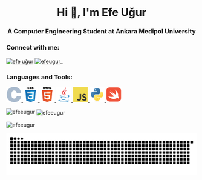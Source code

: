 <h1 align="center">Hi 👋, I'm Efe Uğur</h1>
<h3 align="center">A Computer Engineering Student at Ankara Medipol University</h3>

<h3 align="left">Connect with me:</h3>
<p align="left">
<a href="https://linkedin.com/in/efe uğur" target="blank"><img align="center" src="https://raw.githubusercontent.com/rahuldkjain/github-profile-readme-generator/master/src/images/icons/Social/linked-in-alt.svg" alt="efe uğur" height="30" width="40" /></a>
<a href="https://instagram.com/efeugur_" target="blank"><img align="center" src="https://raw.githubusercontent.com/rahuldkjain/github-profile-readme-generator/master/src/images/icons/Social/instagram.svg" alt="efeugur_" height="30" width="40" /></a>
</p>

<h3 align="left">Languages and Tools:</h3>
<p align="left"> <a href="https://www.cprogramming.com/" target="_blank" rel="noreferrer"> <img src="https://raw.githubusercontent.com/devicons/devicon/master/icons/c/c-original.svg" alt="c" width="40" height="40"/> </a> <a href="https://www.w3schools.com/css/" target="_blank" rel="noreferrer"> <img src="https://raw.githubusercontent.com/devicons/devicon/master/icons/css3/css3-original-wordmark.svg" alt="css3" width="40" height="40"/> </a> <a href="https://www.w3.org/html/" target="_blank" rel="noreferrer"> <img src="https://raw.githubusercontent.com/devicons/devicon/master/icons/html5/html5-original-wordmark.svg" alt="html5" width="40" height="40"/> </a> <a href="https://www.java.com" target="_blank" rel="noreferrer"> <img src="https://raw.githubusercontent.com/devicons/devicon/master/icons/java/java-original.svg" alt="java" width="40" height="40"/> </a> <a href="https://developer.mozilla.org/en-US/docs/Web/JavaScript" target="_blank" rel="noreferrer"> <img src="https://raw.githubusercontent.com/devicons/devicon/master/icons/javascript/javascript-original.svg" alt="javascript" width="40" height="40"/> </a> <a href="https://www.python.org" target="_blank" rel="noreferrer"> <img src="https://raw.githubusercontent.com/devicons/devicon/master/icons/python/python-original.svg" alt="python" width="40" height="40"/> </a> <a href="https://developer.apple.com/swift/" target="_blank" rel="noreferrer"> <img src="https://raw.githubusercontent.com/devicons/devicon/master/icons/swift/swift-original.svg" alt="swift" width="40" height="40"/> </a> </p>

<p><img align="left" src="https://github-readme-stats.vercel.app/api/top-langs?username=efeeugur&show_icons=true&locale=en&layout=compact" alt="efeeugur" /></p>

<p>&nbsp;<img align="center" src="https://github-readme-stats.vercel.app/api?username=efeeugur&show_icons=true&locale=en" alt="efeeugur" /></p>

<p><img align="center" src="https://github-readme-streak-stats.herokuapp.com/?user=efeeugur&" alt="efeeugur" /></p>

<picture>
  <source media="(prefers-color-scheme: dark)" srcset="https://raw.githubusercontent.com/Efeeugur/Efeeugur/output/github-contribution-grid-snake-dark.svg">
  <source media="(prefers-color-scheme: light)" srcset="https://raw.githubusercontent.com/Efeeugur/Efeeugur/output/github-contribution-grid-snake.svg">
  <img alt="github contribution grid snake animation" src="https://raw.githubusercontent.com/Efeeugur/Efeeugur/output/github-contribution-grid-snake.svg">
</picture>

